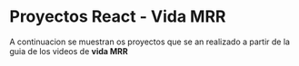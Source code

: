# Proyectos React - Vida MRR

A continuacion se muestran os proyectos que se an realizado a partir de la guia de los videos de **vida MRR**